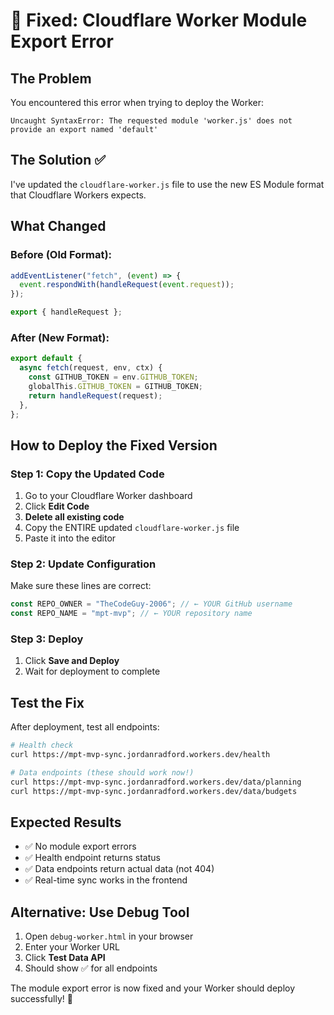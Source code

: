 # 🔧 Fixed: Cloudflare Worker Module Export Error

## The Problem

You encountered this error when trying to deploy the Worker:

```
Uncaught SyntaxError: The requested module 'worker.js' does not provide an export named 'default'
```

## The Solution ✅

I've updated the `cloudflare-worker.js` file to use the new ES Module format that Cloudflare Workers expects.

## What Changed

### Before (Old Format):

```javascript
addEventListener("fetch", (event) => {
  event.respondWith(handleRequest(event.request));
});

export { handleRequest };
```

### After (New Format):

```javascript
export default {
  async fetch(request, env, ctx) {
    const GITHUB_TOKEN = env.GITHUB_TOKEN;
    globalThis.GITHUB_TOKEN = GITHUB_TOKEN;
    return handleRequest(request);
  },
};
```

## How to Deploy the Fixed Version

### Step 1: Copy the Updated Code

1. Go to your Cloudflare Worker dashboard
2. Click **Edit Code**
3. **Delete all existing code**
4. Copy the ENTIRE updated `cloudflare-worker.js` file
5. Paste it into the editor

### Step 2: Update Configuration

Make sure these lines are correct:

```javascript
const REPO_OWNER = "TheCodeGuy-2006"; // ← YOUR GitHub username
const REPO_NAME = "mpt-mvp"; // ← YOUR repository name
```

### Step 3: Deploy

1. Click **Save and Deploy**
2. Wait for deployment to complete

## Test the Fix

After deployment, test all endpoints:

```bash
# Health check
curl https://mpt-mvp-sync.jordanradford.workers.dev/health

# Data endpoints (these should work now!)
curl https://mpt-mvp-sync.jordanradford.workers.dev/data/planning
curl https://mpt-mvp-sync.jordanradford.workers.dev/data/budgets
```

## Expected Results

- ✅ No module export errors
- ✅ Health endpoint returns status
- ✅ Data endpoints return actual data (not 404)
- ✅ Real-time sync works in the frontend

## Alternative: Use Debug Tool

1. Open `debug-worker.html` in your browser
2. Enter your Worker URL
3. Click **Test Data API**
4. Should show ✅ for all endpoints

The module export error is now fixed and your Worker should deploy successfully! 🚀
